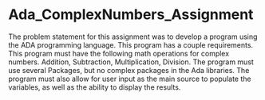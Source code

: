 # Ada_ComplexNumbers_Assignment
The problem statement for this assignment was to develop a program using the ADA programming language. This program has a couple requirements. This program must have the following math operations for complex numbers. Addition, Subtraction, Multiplication, Division. The program must use several Packages, but no complex packages in the Ada libraries. The program must also allow for user input as the main source to populate the variables, as well as the ability to display the results. 
